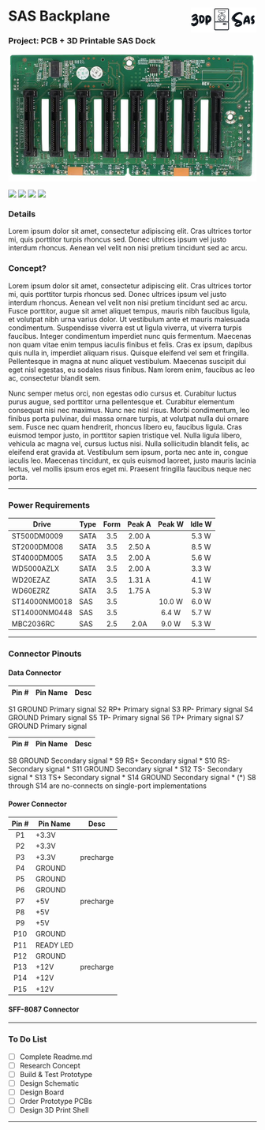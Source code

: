 # SAS Backplane <img align="right" src="https://github.com/CrashOverrideProductions/SAS_Backplane/blob/main/RepoImages/logosml.png?raw=true">

### Project: PCB + 3D Printable SAS Dock <img alt="" align="right" src="https://img.shields.io/badge/Status-Prototype%20Phase-informational?style=flat&logoColor=white&color=73398D" />


<!-- Repo Cover Image -->
<p style="background-color:rgba(22,22,22,1.00)" align="center">
<img align="center" src="https://github.com/CrashOverrideProductions/SAS_Backplane/blob/main/RepoImages/tempheader.png?raw=true" />
</p>

<!-- Repo Stats -->
<img align="center" src="https://img.shields.io/github/commit-activity/m/CrashOverrideProductions/SAS_Backplane"> <img align="center" src="https://img.shields.io/github/last-commit/CrashOverrideProductions/SAS_Backplane"> <img align="center" src="https://img.shields.io/github/languages/code-size/CrashOverrideProductions/SAS_Backplane"> <img align="center" src="https://img.shields.io/github/directory-file-count/CrashOverrideProductions/SAS_Backplane">

### Details
Lorem ipsum dolor sit amet, consectetur adipiscing elit. Cras ultrices tortor mi, quis porttitor turpis rhoncus sed. Donec ultrices ipsum vel justo interdum rhoncus. Aenean vel velit non nisi pretium tincidunt sed ac arcu.

### Concept?
Lorem ipsum dolor sit amet, consectetur adipiscing elit. Cras ultrices tortor mi, quis porttitor turpis rhoncus sed. Donec ultrices ipsum vel justo interdum rhoncus. Aenean vel velit non nisi pretium tincidunt sed ac arcu. Fusce porttitor, augue sit amet aliquet tempus, mauris nibh faucibus ligula, et volutpat nibh urna varius dolor. Ut vestibulum ante et mauris malesuada condimentum. Suspendisse viverra est ut ligula viverra, ut viverra turpis faucibus. Integer condimentum imperdiet nunc quis fermentum. Maecenas non quam vitae enim tempus iaculis finibus et felis. Cras ex ipsum, dapibus quis nulla in, imperdiet aliquam risus. Quisque eleifend vel sem et fringilla. Pellentesque in magna at nunc aliquet vestibulum. Maecenas suscipit dui eget nisl egestas, eu sodales risus finibus. Nam lorem enim, faucibus ac leo ac, consectetur blandit sem.

Nunc semper metus orci, non egestas odio cursus et. Curabitur luctus purus augue, sed porttitor urna pellentesque et. Curabitur elementum consequat nisi nec maximus. Nunc nec nisl risus. Morbi condimentum, leo finibus porta pulvinar, dui massa ornare turpis, at volutpat nulla dui ornare sem. Fusce nec quam hendrerit, rhoncus libero eu, faucibus ligula. Cras euismod tempor justo, in porttitor sapien tristique vel. Nulla ligula libero, vehicula ac magna vel, cursus luctus nisi. Nulla sollicitudin blandit felis, ac eleifend erat gravida at. Vestibulum sem ipsum, porta nec ante in, congue iaculis leo. Maecenas tincidunt, ex quis euismod laoreet, justo mauris lacinia lectus, vel mollis ipsum eros eget mi. Praesent fringilla faucibus neque nec porta. 

---
### Power Requirements

| Drive          | Type | Form | Peak A | Peak W | Idle W |
|----------------|------|:----:|:------:|:------:|:------:|
| ST500DM0009    | SATA | 3.5  | 2.00 A |        | 5.3 W  |
| ST2000DM008    | SATA | 3.5  | 2.50 A |        | 8.5 W  |
| ST4000DM005    | SATA | 3.5  | 2.00 A |        | 5.6 W  |
| WD5000AZLX     | SATA | 3.5  | 2.00 A |        | 3.3 W  |
| WD20EZAZ       | SATA | 3.5  | 1.31 A |        | 4.1 W  |
| WD60EZRZ       | SATA | 3.5  | 1.75 A |        | 5.3 W  |
| ST14000NM0018  | SAS  | 3.5  |        | 10.0 W | 6.0 W  |
| ST14000NM0448  | SAS  | 3.5  |        | 6.4 W  | 5.7 W  |
| MBC2036RC      | SAS  | 2.5  | 2.0A   | 9.0 W  | 5.3 W  |


---
### Connector Pinouts

#### Data Connector 

| Pin # | Pin Name  | Desc      |
|:-----:|-----------|-----------|
S1    GROUND 	  Primary signal
S2 	  RP+ 	  Primary signal
S3 	  RP- 	  Primary signal
S4 	  GROUND 	  Primary signal
S5 	  TP- 	  Primary signal
S6 	  TP+ 	  Primary signal
S7 	  GROUND 	  Primary signal


| Pin # | Pin Name  | Desc      |
|:-----:|-----------|-----------|
S8 	  GROUND 	  Secondary signal *
S9 	  RS+ 	  Secondary signal *
S10 	  RS- 	  Secondary signal *
S11 	  GROUND 	  Secondary signal *
S12 	  TS- 	  Secondary signal *
S13 	  TS+ 	  Secondary signal *
S14 	  GROUND 	  Secondary signal *
(*) S8 through S14 are no-connects on single-port implementations
#### Power Connector 
| Pin # | Pin Name  | Desc      |
|:-----:|-----------|-----------|
| P1    | +3.3V     |           |	 
| P2    | +3.3V     |           |
| P3    | +3.3V     | precharge |
| P4 	| GROUND    |           |
| P5 	| GROUND    |           |	 
| P6 	| GROUND    |           | 	 
| P7 	| +5V 	    | precharge |
| P8 	| +5V       |           | 	 
| P9 	| +5V       |           |	 
| P10 	| GROUND    |           | 	 
| P11 	| READY LED |           | 	 
| P12 	| GROUND    |           | 	 
| P13 	| +12V 	    | precharge |
| P14 	| +12V      |           |	 
| P15 	| +12V      |           | 	 

#### SFF-8087 Connector

---
<!-- To Do List -->
### To Do List
- [ ] Complete Readme.md
- [ ] Research Concept
- [ ] Build & Test Prototype
- [ ] Design Schematic
- [ ] Design Board
- [ ] Order Prototype PCBs
- [ ] Design 3D Print Shell

---